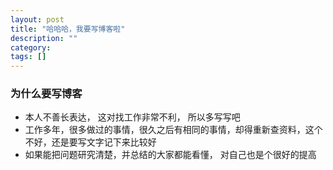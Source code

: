 ```yaml
---
layout: post
title: "哈哈哈，我要写博客啦"
description: ""
category: 
tags: []
---
```


### 为什么要写博客

- 本人不善长表达， 这对找工作非常不利， 所以多写写吧
- 工作多年，很多做过的事情，很久之后有相同的事情，却得重新查资料，这个不好，还是要写文字记下来比较好
- 如果能把问题研究清楚，并总结的大家都能看懂， 对自己也是个很好的提高
